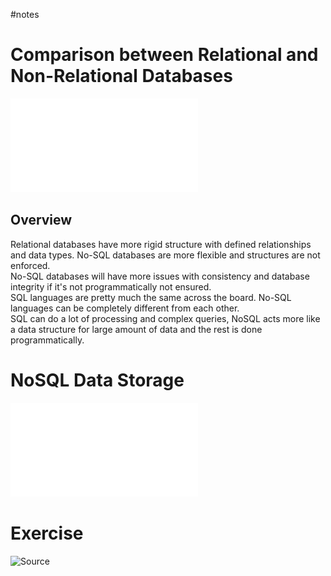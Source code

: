 #notes
# Comparison between Relational and Non-Relational Databases
![Source](../../TeachingContent/RelationalVsNonRelationalDatabase.pdf)
## Overview
Relational databases have more rigid structure with defined relationships and data types. No-SQL databases are more flexible and structures are not enforced. <br>
No-SQL databases will have more issues with consistency and database integrity if it's not programmatically not ensured. <br>
SQL languages are pretty much the same across the board. No-SQL languages can be completely different from each other. <br>
SQL can do a lot of processing and complex queries, NoSQL acts more like a data structure for large amount of data and the rest is done programmatically.
# NoSQL Data Storage
![Source](../../TeachingContent/NoSQLDataStoresHandout.pdf)

# Exercise
![Source](../../TeachingContent/SQLvnNoSQL_Exercise)